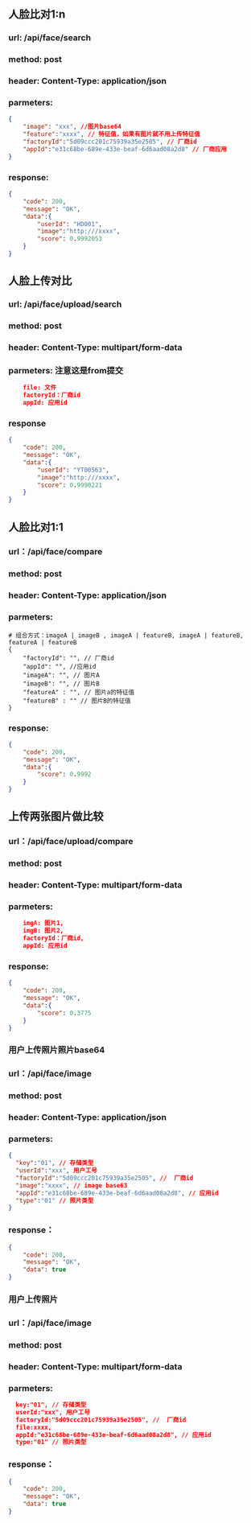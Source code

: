 ## 人脸比对1:n
### url: /api/face/search
### method: post
### header: Content-Type: application/json
### parmeters:
```json
{
    "image": "xxx", //图片base64
    "feature":"xxxx", // 特征值，如果有图片就不用上传特征值
    "factoryId":"5d09ccc201c75939a35e2505", // 厂商id
    "appId":"e31c68be-689e-433e-beaf-6d6aad08a2d8" // 厂商应用
}
```
### response:
```json
{
    "code": 200,
    "message": "OK",
    "data":{
        "userId": "HD001",
        "image":"http:///xxxx",
        "score": 0.9992053
    }
}
```

## 人脸上传对比
### url: /api/face/upload/search
### method: post
### header:  Content-Type: multipart/form-data
### parmeters: 注意这是from提交
```json
    file: 文件
    factoryId：厂商id
    appId: 应用id
```
### response
```json
{
    "code": 200,
    "message": "OK",
    "data":{
        "userId": "YT00563",
        "image":"http:///xxxx",
        "score": 0.9990221
    }
}
```

## 人脸比对1:1
### url：/api/face/compare
### method: post
### header: Content-Type: application/json
### parmeters:
```json: 必须成对出现
# 组合方式：imageA | imageB , imageA | featureB, imageA | featureB, featureA | featureB 
{
    "factoryId": "", // 厂商id
    "appId": "", //应用id
    "imageA": "", // 图片A
    "imageB": "", // 图片B
    "featureA" : "", // 图片a的特征值
    "featureB" : "" // 图片B的特征值
}
```
### response:
```json
{
    "code": 200,
    "message": "OK",
    "data":{
        "score": 0.9992
    }
}
```

## 上传两张图片做比较
### url：/api/face/upload/compare
### method: post
### header: Content-Type: multipart/form-data
### parmeters:
```json
    imgA: 图片1,
    imgB: 图片2,
    factoryId：厂商id,
    appId: 应用id
```
### response:
```json
{
    "code": 200,
    "message": "OK",
    "data":{
        "score": 0.3775
    }
}
```

###  用户上传照片照片base64
### url：/api/face/image
### method: post
### header: Content-Type: application/json
### parmeters:
```json
{
  "key":"01", // 存储类型
  "userId":"xxx", 用户工号
  "factoryId":"5d09ccc201c75939a35e2505", //  厂商id
  "image":"xxxx", // image base63
  "appId":"e31c68be-689e-433e-beaf-6d6aad08a2d8", // 应用id
  "type":"01" // 照片类型
}
```
### response：
```json
{
    "code": 200,
    "message": "OK",
    "data": true
}
```


###  用户上传照片
### url：/api/face/image
### method: post
### header: Content-Type: multipart/form-data
### parmeters:
```json
  key:"01", // 存储类型
  userId:"xxx", 用户工号
  factoryId:"5d09ccc201c75939a35e2505", //  厂商id
  file:xxxx,
  appId:"e31c68be-689e-433e-beaf-6d6aad08a2d8", // 应用id
  type:"01" // 照片类型
```
### response：
```json
{
    "code": 200,
    "message": "OK",
    "data": true
}
```
